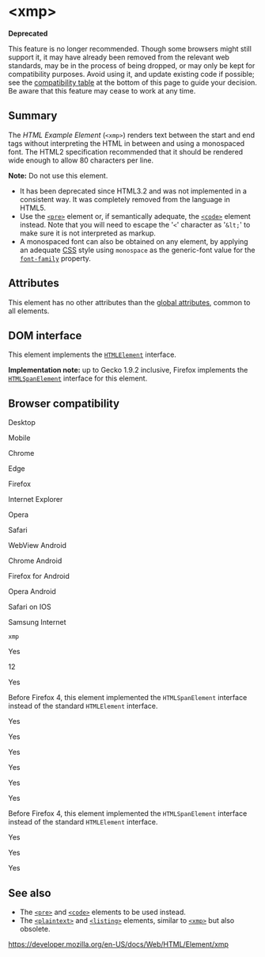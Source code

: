 &lt;xmp&gt;
===========

**Deprecated**

This feature is no longer recommended. Though some browsers might still support it, it may have already been removed from the relevant web standards, may be in the process of being dropped, or may only be kept for compatibility purposes. Avoid using it, and update existing code if possible; see the [compatibility table](#browser_compatibility) at the bottom of this page to guide your decision. Be aware that this feature may cease to work at any time.

Summary
-------

The *HTML Example Element* (`<xmp>`) renders text between the start and end tags without interpreting the HTML in between and using a monospaced font. The HTML2 specification recommended that it should be rendered wide enough to allow 80 characters per line.

**Note:** Do not use this element.

-   It has been deprecated since HTML3.2 and was not implemented in a consistent way. It was completely removed from the language in HTML5.
-   Use the [`<pre>`](pre) element or, if semantically adequate, the [`<code>`](code) element instead. Note that you will need to escape the '`<`' character as '`&lt;`' to make sure it is not interpreted as markup.
-   A monospaced font can also be obtained on any element, by applying an adequate [CSS](https://developer.mozilla.org/en-US/docs/Web/CSS) style using `monospace` as the generic-font value for the [`font-family`](https://developer.mozilla.org/en-US/docs/Web/CSS/font-family) property.

Attributes
----------

This element has no other attributes than the [global attributes](../global_attributes), common to all elements.

DOM interface
-------------

This element implements the [`HTMLElement`](https://developer.mozilla.org/en-US/docs/Web/API/HTMLElement) interface.

**Implementation note:** up to Gecko 1.9.2 inclusive, Firefox implements the [`HTMLSpanElement`](https://developer.mozilla.org/en-US/docs/Web/API/HTMLSpanElement) interface for this element.

Browser compatibility
---------------------

Desktop

Mobile

Chrome

Edge

Firefox

Internet Explorer

Opera

Safari

WebView Android

Chrome Android

Firefox for Android

Opera Android

Safari on IOS

Samsung Internet

`xmp`

Yes

12

Yes

Before Firefox 4, this element implemented the `HTMLSpanElement` interface instead of the standard `HTMLElement` interface.

Yes

Yes

Yes

Yes

Yes

Yes

Before Firefox 4, this element implemented the `HTMLSpanElement` interface instead of the standard `HTMLElement` interface.

Yes

Yes

Yes

See also
--------

-   The [`<pre>`](pre) and [`<code>`](code) elements to be used instead.
-   The [`<plaintext>`](plaintext) and [`<listing>`](listing) elements, similar to [`<xmp>`](xmp) but also obsolete.

<a href="https://developer.mozilla.org/en-US/docs/Web/HTML/Element/xmp" class="_attribution-link">https://developer.mozilla.org/en-US/docs/Web/HTML/Element/xmp</a>
